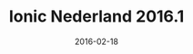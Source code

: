 ---
layout: default
title: "Ionic Nederland 2016.1"
date: 2016-02-18
venue: "Papendorpseweg 100 - 3528 BJ Utrecht, Utrecht"
ticket: "free"
time: "7:00pm"
href: "http://www.meetup.com/Ionic-Nederland/events/226565570/"
---